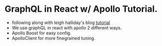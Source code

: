 # GraphQL in React w/ Apollo Tutorial.
- following along with leigh halliday's blog  [tutorial](https://www.telerik.com/blogs/graphql-in-react-with-apollo?fbclid=IwAR07dEnF3R8BFTobb72P7NGPdk_btBN3aBiLz-QSNlNjKFKDKjBU21_jcOk)
- We use graphQL in react with apollo 2 different ways.
- Apollo Boost for easy config.
- ApolloClient for more finegrained tuning.
